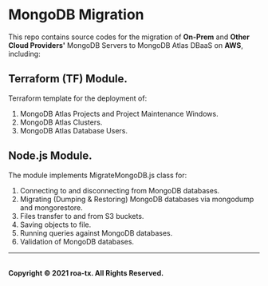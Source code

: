 # MongoDB Migration

This repo contains source codes for the migration of **On-Prem** and **Other Cloud Providers'** MongoDB Servers to MongoDB Atlas DBaaS on **AWS**, including:


## Terraform (TF) Module.
Terraform template for the deployment of:
1. MongoDB Atlas Projects and Project Maintenance Windows.
2. MongoDB Atlas Clusters.
3. MongoDB Atlas Database Users.

## Node.js Module.
The module implements MigrateMongoDB.js class for:
1. Connecting to and disconnecting from MongoDB databases.
2. Migrating (Dumping & Restoring) MongoDB databases via mongodump and mongorestore.
3. Files transfer to and from S3 buckets.
4. Saving objects to file.
5. Running queries against MongoDB databases.
6. Validation of MongoDB databases.

---
<br>
<strong> Copyright © 2021 roa-tx. All Rights Reserved. </strong>
